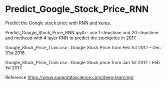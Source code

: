 # Predict_Google_Stock_Price_RNN

Predict the Google stock price with RNN and keras.

Predict_Google_Stock_Price_RNN.ipyth : use 1 stepstime and 20 stepstime and metheod with 4 layer RNN to predict the stockprice in 2017.


Google_Stock_Price_Train.csv : Google Stock Price from Feb 1st 2012 - Dec 31st 2016.

Google_Stock_Price_Train.csv : Google Stock price from Jan 1st 2017 - Feb 1st 2017.

Reference
https://www.superdatascience.com/deep-learning/
